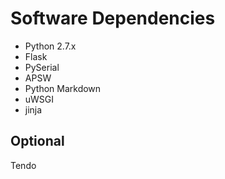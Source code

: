 Software Dependencies
====

- Python 2.7.x
- Flask
- PySerial
- APSW
- Python Markdown
- uWSGI
- jinja


Optional
----

Tendo


